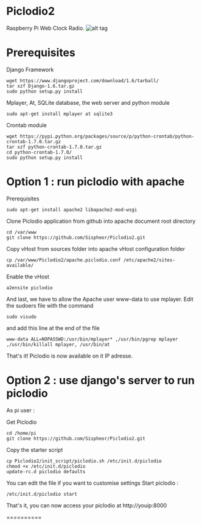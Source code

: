 Piclodio2
=========

Raspberry Pi Web Clock Radio.
![alt tag](https://raw.github.com/Sispheor/Piclodio2/master/img/piclodio_home.png)

Prerequisites
==========

Django Framework
```
wget https://www.djangoproject.com/download/1.6/tarball/
tar xzf Django-1.6.tar.gz
sudo python setup.py install
```

Mplayer, At, SQLite database, the web server and python module
```
sudo apt-get install mplayer at sqlite3
```

Crontab module
```
wget https://pypi.python.org/packages/source/p/python-crontab/python-crontab-1.7.0.tar.gz
tar xzf python-crontab-1.7.0.tar.gz
cd python-crontab-1.7.0/
sudo python setup.py install
```

Option 1 : run piclodio with apache
==========

Prerequisites
```
sudo apt-get install apache2 libapache2-mod-wsgi
```

Clone Piclodio application from github into apache document root directory
```
cd /var/www
git clone https://github.com/Sispheor/Piclodio2.git
```

Copy vHost from sources folder into apache vHost configuration folder
```
cp /var/www/Piclodio2/apache.piclodio.conf /etc/apache2/sites-available/
```

Enable the vHost
```
a2ensite piclodio
```
And last, we have to allow the Apache user www-data to use mplayer. Edit the sudoers file with the command
```
sudo visudo
```
and add this line at the end of the file
```
www-data ALL=NOPASSWD:/usr/bin/mplayer* ,/usr/bin/pgrep mplayer ,/usr/bin/killall mplayer, /usr/bin/at
```

That's it! Piclodio is now available on it IP adresse.

Option 2 : use django's server to run piclodio
==========

As pi user :

Get Piclodio
```
cd /home/pi
git clone https://github.com/Sispheor/Piclodio2.git
```
Copy the starter script
```
cp Piclodio2/init_script/piclodio.sh /etc/init.d/piclodio
chmod +x /etc/init.d/piclodio
update-rc.d piclodio defaults
```
You can edit the file if you want to customise settings
Start piclodio :
```
/etc/init.d/piclodio start
```
That's it, you can now access your piclodio at http://youip:8000

==========
